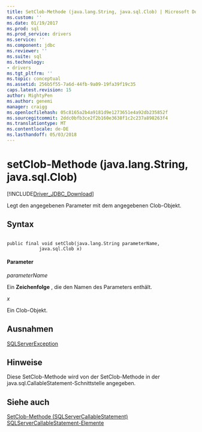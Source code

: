 ```yaml
---
title: SetClob-Methode (java.lang.String, java.sql.Clob) | Microsoft Docs
ms.custom: ''
ms.date: 01/19/2017
ms.prod: sql
ms.prod_service: drivers
ms.service: ''
ms.component: jdbc
ms.reviewer: ''
ms.suite: sql
ms.technology:
- drivers
ms.tgt_pltfrm: ''
ms.topic: conceptual
ms.assetid: 256b5f55-7a6d-44fb-9a09-19fa39f19c35
caps.latest.revision: 15
author: MightyPen
ms.author: genemi
manager: craigg
ms.openlocfilehash: 05c8165a2b4a9181d9e1273651e4a92db235852f
ms.sourcegitcommit: 2ddc0bfb3ce2f2b160e3638f1c2c237a898263f4
ms.translationtype: MT
ms.contentlocale: de-DE
ms.lasthandoff: 05/03/2018
---
```

# <a name="setclob-method-javalangstring-javasqlclob"></a>setClob-Methode (java.lang.String, java.sql.Clob)
[!INCLUDE[Driver_JDBC_Download](../../../includes/driver_jdbc_download.md)]

  Legt den angegebenen Parameter mit dem angegebenen Clob-Objekt.  
  
## <a name="syntax"></a>Syntax  
  
```  
  
public final void setClob(java.lang.String parameterName,  
            java.sql.Clob x)  
```  
  
#### <a name="parameters"></a>Parameter  
 *parameterName*  
  
 Ein **Zeichenfolge** , die den Namen des Parameters enthält.  
  
 *x*  
  
 Ein Clob-Objekt.  
  
## <a name="exceptions"></a>Ausnahmen  
 [SQLServerException](../../../connect/jdbc/reference/sqlserverexception-class.md)  
  
## <a name="remarks"></a>Hinweise  
 Diese SetClob-Methode wird von der SetClob-Methode in der java.sql.CallableStatement-Schnittstelle angegeben.  
  
## <a name="see-also"></a>Siehe auch  
 [SetClob-Methode &#40;SQLServerCallableStatement&#41;](../../../connect/jdbc/reference/setclob-method-sqlservercallablestatement.md)   
 [SQLServerCallableStatement-Elemente](../../../connect/jdbc/reference/sqlservercallablestatement-members.md)  
  
  
